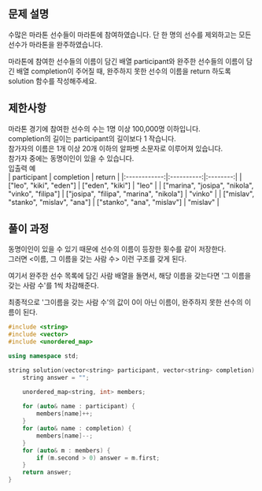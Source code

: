 ## 문제 설명
수많은 마라톤 선수들이 마라톤에 참여하였습니다. 단 한 명의 선수를 제외하고는 모든 선수가 마라톤을 완주하였습니다.<br>

마라톤에 참여한 선수들의 이름이 담긴 배열 participant와 완주한 선수들의 이름이 담긴 배열 completion이 주어질 때, 완주하지 못한 선수의 이름을 return 하도록 solution 함수를 작성해주세요.

## 제한사항
마라톤 경기에 참여한 선수의 수는 1명 이상 100,000명 이하입니다.<br>
completion의 길이는 participant의 길이보다 1 작습니다.<br>
참가자의 이름은 1개 이상 20개 이하의 알파벳 소문자로 이루어져 있습니다.<br>
참가자 중에는 동명이인이 있을 수 있습니다.<br>
입출력 예<br>
| participant	| completion	| return |
|:------------:|:----------:|:--------:|
| ["leo", "kiki", "eden"]	| ["eden", "kiki"] | "leo" |
| ["marina", "josipa", "nikola", "vinko", "filipa"] |	["josipa", "filipa", "marina", "nikola"] | "vinko" |
| ["mislav", "stanko", "mislav", "ana"] |	["stanko", "ana", "mislav"]	| "mislav" |
## 풀이 과정
동명이인이 있을 수 있기 때문에 선수의 이름이 등장한 횟수를 같이 저장한다. <br>
그러면 <이름, 그 이름을 갖는 사람 수> 이런 구조를 갖게 된다.<br>

여기서 완주한 선수 목록에 담긴 사람 배열을 돌면서, 해당 이름을 갖는다면 '그 이름을 갖는 사람 수'를 1씩 차감해준다.<br>

최종적으로 '그이름을 갖는 사람 수'의 값이 0이 아닌 이름이, 완주하지 못한 선수의 이름이 된다.

```C++
#include <string>
#include <vector>
#include <unordered_map>

using namespace std;

string solution(vector<string> participant, vector<string> completion) {
	string answer = "";

	unordered_map<string, int> members;
    
	for (auto& name : participant) {
		members[name]++;
	}
	for (auto& name : completion) {
		members[name]--;
	}
	for (auto& m : members) {
		if (m.second > 0) answer = m.first;
	}
	return answer;
}
```
